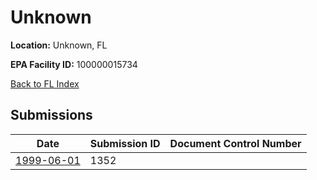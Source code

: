 # Unknown

**Location:** Unknown, FL

**EPA Facility ID:** 100000015734

[Back to FL Index](../../index.md)

## Submissions

| Date | Submission ID | Document Control Number |
|------|--------------|-------------------------|
| [1999-06-01](submissions/1352.md) | 1352 |  |
